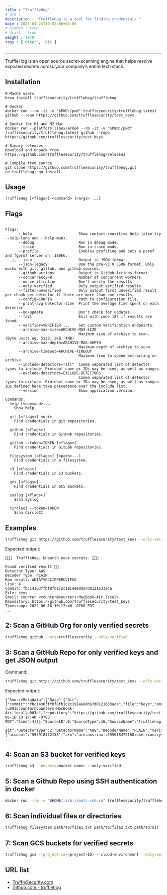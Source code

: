 ```yaml
---
title : "TruffleHog"
# pre : ' '
description : "TruffleHog is a tool for finding credentials."
date : 2023-04-23T19:52:06+02:00
# hidden : true
# draft : true
weight : 1940
tags : ['Other', 'Git']
---
```


---

TruffleHog is an open source secret-scanning engine that helps resolve exposed secrets across your company’s entire tech stack.

## Installation

```plain
# MacOS users
brew install trufflesecurity/trufflehog/trufflehog

# Docker
docker run --rm -it -v "$PWD:/pwd" trufflesecurity/trufflehog:latest github --repo https://github.com/trufflesecurity/test_keys

# Docker for M1 and M2 Mac
docker run --platform linux/arm64 --rm -it -v "$PWD:/pwd" trufflesecurity/trufflehog:latest github --repo https://github.com/trufflesecurity/test_keys

# Binary releases
Download and unpack from https://github.com/trufflesecurity/trufflehog/releases

# Compile from source
git clone https://github.com/trufflesecurity/trufflehog.git
cd trufflehog; go install
```

## Usage

```plain
TruffleHog [<flags>] <command> [<args> ...]
```

## Flags

```plain

Flags:
      --help                     Show context-sensitive help (also try --help-long and --help-man).
      --debug                    Run in debug mode.
      --trace                    Run in trace mode.
      --profile                  Enables profiling and sets a pprof and fgprof server on :18066.
  -j, --json                     Output in JSON format.
      --json-legacy              Use the pre-v3.0 JSON format. Only works with git, gitlab, and github sources.
      --github-actions           Output in GitHub Actions format.
      --concurrency=8            Number of concurrent workers.
      --no-verification          Don't verify the results.
      --only-verified            Only output verified results.
      --filter-unverified        Only output first unverified result per chunk per detector if there are more than one results.
      --config=CONFIG            Path to configuration file.
      --print-avg-detector-time  Print the average time spent on each detector.
      --no-update                Don't check for updates.
      --fail                     Exit with code 183 if results are found.
      --verifier=VERIFIER ...    Set custom verification endpoints.
      --archive-max-size=ARCHIVE-MAX-SIZE  
                                 Maximum size of archive to scan. (Byte units eg. 512B, 2KB, 4MB)
      --archive-max-depth=ARCHIVE-MAX-DEPTH  
                                 Maximum depth of archive to scan.
      --archive-timeout=ARCHIVE-TIMEOUT  
                                 Maximum time to spend extracting an archive.
      --include-detectors="all"  Comma separated list of detector types to include. Protobuf name or IDs may be used, as well as ranges.
      --exclude-detectors=EXCLUDE-DETECTORS  
                                 Comma separated list of detector types to exclude. Protobuf name or IDs may be used, as well as ranges. IDs defined here take precedence over the include list.
      --version                  Show application version.

Commands:
  help [<command>...]
    Show help.

  git [<flags>] <uri>
    Find credentials in git repositories.

  github [<flags>]
    Find credentials in GitHub repositories.

  gitlab --token=TOKEN [<flags>]
    Find credentials in GitLab repositories.

  filesystem [<flags>] [<path>...]
    Find credentials in a filesystem.

  s3 [<flags>]
    Find credentials in S3 buckets.

  gcs [<flags>]
    Find credentials in GCS buckets.

  syslog [<flags>]
    Scan syslog

  circleci --token=TOKEN
    Scan CircleCI
```

## Examples

```bash
trufflehog git https://github.com/trufflesecurity/test_keys --only-verified
```

Expected output:

```plain
🐷🔑🐷  TruffleHog. Unearth your secrets. 🐷🔑🐷

Found verified result 🐷🔑
Detector Type: AWS
Decoder Type: PLAIN
Raw result: AKIAYVP4CIPPERUVIFXG
Line: 4
Commit: fbc14303ffbf8fb1c2c1914e8dda7d0121633aca
File: keys
Email: counter <counter@counters-MacBook-Air.local>
Repository: https://github.com/trufflesecurity/test_keys
Timestamp: 2022-06-16 10:17:40 -0700 PDT
...
```

## 2: Scan a GitHub Org for only verified secrets

```bash
trufflehog github --org=trufflesecurity --only-verified
```

## 3: Scan a GitHub Repo for only verified keys and get JSON output

Command:

```bash
trufflehog git https://github.com/trufflesecurity/test_keys --only-verified --json
```

Expected output:

```plain
{"SourceMetadata":{"Data":{"Git":{"commit":"fbc14303ffbf8fb1c2c1914e8dda7d0121633aca","file":"keys","email":"counter \u003ccounter@counters-MacBook-Air.local\u003e","repository":"https://github.com/trufflesecurity/test_keys","timestamp":"2022-06-16 10:17:40 -0700 PDT","line":4}}},"SourceID":0,"SourceType":16,"SourceName":"trufflehog - git","DetectorType":2,"DetectorName":"AWS","DecoderName":"PLAIN","Verified":true,"Raw":"AKIAYVP4CIPPERUVIFXG","Redacted":"AKIAYVP4CIPPERUVIFXG","ExtraData":{"account":"595918472158","arn":"arn:aws:iam::595918472158:user/canarytokens.com@@mirux23ppyky6hx3l6vclmhnj","user_id":"AIDAYVP4CIPPJ5M54LRCY"},"StructuredData":null}
...
```

## 4: Scan an S3 bucket for verified keys

```bash
trufflehog s3 --bucket=<bucket name> --only-verified
```

## 5: Scan a Github Repo using SSH authentication in docker

```bash
docker run --rm -v "$HOME/.ssh:/root/.ssh:ro" trufflesecurity/trufflehog:latest git ssh://github.com/trufflesecurity/test_keys
```

## 6: Scan individual files or directories

```bash
trufflehog filesystem path/to/file1.txt path/to/file2.txt path/to/dir
```

## 7: Scan GCS buckets for verified secrets

```bash
trufflehog gcs --project-id=<project-ID> --cloud-environment --only-verified
```

## URL list

- [TruffleSecurity.com](https://trufflesecurity.com/)
- [Github.com - trufflehog](https://github.com/trufflesecurity/trufflehog)
